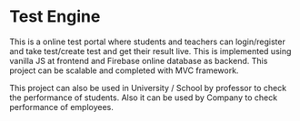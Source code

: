 # Test Engine
This is a online test portal where students and teachers can login/register and take test/create test and get their result live. This is implemented using vanilla JS at frontend and Firebase online database as backend. This project can be scalable and completed with MVC framework.

This project can also be used in University / School by professor to check the performance of students.
Also it can be used by Company to check performance of employees.

